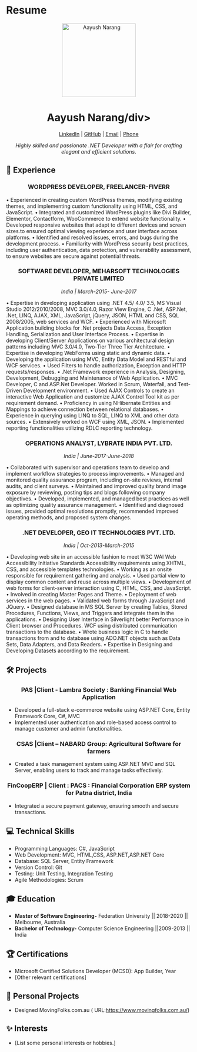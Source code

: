 # Resume
<div align="center">
  <img src="C:\Users\aayus\OneDrive\Desktop\Aayush Resume\Developer" alt="Aayush Narang" width="200px" height="200px">
</div>

# <div align="center">Aayush Narang/div>

<p align="center">
  <a href="https://www.linkedin.com/in/aayush-narang-161474200" target="_blank">LinkedIn</a> |
  <a href="https://github.com/AayushNarang17" target="_blank">GitHub</a> |
  <a href="mailto:aayush.narang17@gmail.com">Email</a> |
  <a href="tel:+61 416516667">Phone</a>
</p>

<div align="center">  
  <p>  
    <em>Highly skilled and passionate .NET Developer with a flair for crafting elegant and efficient solutions.</em>
  </p>
</div>

## 🚀 Experience

### <div align="center">WORDPRESS DEVELOPER, FREELANCER-FIVERR </div>

•	Experienced in creating custom WordPress themes, modifying existing themes, and implementing custom functionality using HTML, CSS, and JavaScript.
•	Integrated and customized WordPress plugins like Divi Builder, Elementor, Contactform, WooCommerce to extend website functionality.
•	Developed responsive websites that adapt to different devices and screen sizes.to ensured optimal viewing experience and user interface across platforms.
•	Identified and resolved issues, errors, and bugs during the development process.
•	Familiarity with WordPress security best practices, including user authentication, data protection, and vulnerability assessment, to ensure websites are secure against potential threats.

### <div align="center"> SOFTWARE DEVELOPER, MEHARSOFT TECHNOLOGIES PRIVATE LIMITED </div>
<div align="center"><em>India | March-2015- June-2017 </em></div>

•	Expertise in developing application using .NET 4.5/ 4.0/ 3.5, MS Visual Studio 2012/2010/2008, MVC 3.0/4.0, Razor View Engine, C .Net, ASP.Net, .Net, LINQ, AJAX, XML, JavaScript, jQuery, JSON, HTML and CSS, SQL 2008/2005, web services and WCF.
•	Experienced with Microsoft Application building blocks for .Net projects Data Access, Exception Handling, Serialization and User Interface Process.
•	Expertise in developing Client/Server Applications on various architectural design patterns including MVC 3.0/4.0, Two-Tier Three Tier Architecture.
•	Expertise in developing WebForms using static and dynamic data. 
•	Developing the application using MVC, Entity Data Model and RESTful and WCF services.
•	Used Filters to handle authorization, Exception and HTTP requests/responses.
•	.Net Framework experience in Analysis, Designing, Development, Debugging and Maintenance of Web Application.
•	MVC Developer, C and ASP.Net Developer. Worked in Scrum, Waterfall, and Test-Driven Development environment.
•	Used AJAX Controls to create an interactive Web Application and customize AJAX Control Tool kit as per requirement demand.
•	Proficiency in using NHibernate Entities and Mappings to achieve connection between relational databases.
•	Experience in querying using LINQ to SQL, LINQ to XML and other data sources. 
•	Extensively worked on WCF using XML, JSON.
•	Implemented reporting functionalities utilizing RDLC reporting technology.

### <div align="center"> OPERATIONS ANALYST, LYBRATE INDIA PVT. LTD. </div>
<div align="center"><em>India | June-2017-June-2018 </em></div>

•	Collaborated with supervisor and operations team to develop and implement workflow strategies to process improvements.
•	Managed and monitored quality assurance program, including on-site reviews, internal audits, and client surveys.
•	Maintained and improved quality brand image exposure by reviewing, posting tips and blogs following company objectives.
•	Developed, implemented, and managed best practices as well as optimizing quality assurance management.
•	Identified and diagnosed issues, provided optimal resolutions promptly, recommended improved operating methods, and proposed system changes.


### <div align="center"> .NET DEVELOPER, GEO IT TECHNOLOGIES PVT. LTD.  </div>
<div align="center"><em>India | Oct-2013-March-2015  </em></div>

•	Developing web site in an accessible fashion to meet W3C WAI Web Accessibility Initiative Standards Accessibility requirements using XHTML, CSS, and accessible templates technologies. 
•	Working as an onsite responsible for requirement gathering and analysis.
•	Used partial view to display common content and reuse across multiple views.
•	Development of web forms for client-server interaction using C, HTML, CSS, and JavaScript. 
•	Involved in creating Master Pages and Theme. 
•	Deployment of web services in the web pages. 
•	Validated web forms through JavaScript and JQuery. 
•	Designed database in MS SQL Server by creating Tables, Stored Procedures, Functions, Views, and Triggers and integrate them in the applications.
•	Designing User Interface in Silverlight better Performance in Client browser and Procedures. WCF using distributed communication transactions to the database.
•	Wrote business logic in C to handle transactions from and to database using ADO.NET objects such as Data Sets, Data Adapters, and Data Readers. 
•	Expertise in Designing and Developing Datasets according to the requirement.      

## 🛠️ Projects

### <div align="center"> PAS |Client - Lambra Society : Banking Financial Web Application </div>

- Developed a full-stack e-commerce website using ASP.NET Core, Entity Framework Core, C#, MVC
- Implemented user authentication and role-based access control to manage customer and admin functionalities.

### <div align="center">CSAS |Client – NABARD Group: Agricultural Software for farmers </div>

- Created a task management system using ASP.NET MVC and SQL Server, enabling users to track and manage tasks effectively.
  
### <div align="center">FinCoopERP | Client : PACS : Financial Corporation ERP system for Patna district, India </div>

- Integrated a secure payment gateway, ensuring smooth and secure transactions.
  
## 💻 Technical Skills

- Programming Languages: C#, JavaScript 
- Web Development: MVC, HTML,CSS, ASP.NET,ASP.NET Core
- Database: SQL Server, Entity Framework
- Version Control: Git
- Testing: Unit Testing, Integration Testing
- Agile Methodologies: Scrum

## 🎓 Education

- **Master of Software Engineering-**
Federation University || 2018-2020 || Melbourne, Australia
-  **Bachelor of Technology-**
Computer Science Engineering  ||2009-2013 || India


## 🏆 Certifications

- Microsoft Certified Solutions Developer (MCSD): App Builder, Year
- [Other relevant certifications]

## 🚀 Personal Projects

- Designed MovingFolks.com.au ( URL:https://www.movingfolks.com.au/)

## ✨ Interests

- [List some personal interests or hobbies.]


